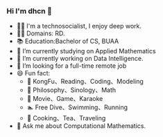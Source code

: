 ### Hi I'm dhcn 👋

- 👨‍💻 I'm a technosocialist, I enjoy deep work.
- 👨‍💼 Domains: RD.
- 📚 Education:Bachelor of CS, BUAA
- 🌱 I’m currently studying on Applied Mathematics
- 🔭 I’m currently working on Data Intelligence.
- 🤔 I’m looking for a full-time remote job
- 😄 Fun fact:
  - 🧑 KongFu、Reading、Coding、Modeling
  - 📖 Philosophy、Sinology、Math
  - 🎥 Movie、Game、Karaoke
  - 🏊 Free Dive、Swimming、Running
  - 🍵 Cooking、Tea、Traveling
- 💬 Ask me about Computational Mathematics.
<!--
**dhcn/dhcn** is a ✨ _special_ ✨ repository because its `README.md` (this file) appears on your GitHub profile.

Here are some ideas to get you started:

- 👯 I’m looking to collaborate on DApp.
- 🤔 I’m looking for help with overseas operation
- 📫 How to reach me: ...
- 😄 Pronouns: ...
 ...
-->
